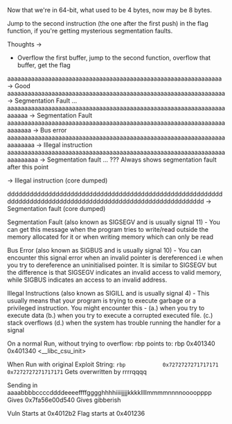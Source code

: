 Now that we're in 64-bit, what used to be 4 bytes, now may be 8 bytes.

Jump to the second instruction (the one after the first push) in the flag function, if you're getting mysterious segmentation faults.

Thoughts ->
- Overflow the first buffer, jump to the second function, overflow that buffer, get the flag

aaaaaaaaaaaaaaaaaaaaaaaaaaaaaaaaaaaaaaaaaaaaaaaaaaaaaaaaaaaaaaa -> Good
aaaaaaaaaaaaaaaaaaaaaaaaaaaaaaaaaaaaaaaaaaaaaaaaaaaaaaaaaaaaaaaa -> Segmentation Fault
...
aaaaaaaaaaaaaaaaaaaaaaaaaaaaaaaaaaaaaaaaaaaaaaaaaaaaaaaaaaaaaaaaaaaaaa -> Segmentation Fault
aaaaaaaaaaaaaaaaaaaaaaaaaaaaaaaaaaaaaaaaaaaaaaaaaaaaaaaaaaaaaaaaaaaaaaa -> Bus error
aaaaaaaaaaaaaaaaaaaaaaaaaaaaaaaaaaaaaaaaaaaaaaaaaaaaaaaaaaaaaaaaaaaaaaaa -> Illegal instruction
aaaaaaaaaaaaaaaaaaaaaaaaaaaaaaaaaaaaaaaaaaaaaaaaaaaaaaaaaaaaaaaaaaaaaaaaa -> Segmentation fault
... ??? 
Always shows segmentation fault after this point



-> Illegal instruction (core dumped)

ddddddddddddddddddddddddddddddddddddddddddddddddddddddddddddddddddddddddddddddddddddddddddddddddddddddddddddddd
-> Segmentation fault (core dumped)

Segmentation Fault (also known as SIGSEGV and is usually signal 11) - You can get this message when the program tries to write/read outside the memory allocated for it or when writing memory which can only be read

Bus Error (also known as SIGBUS and is usually signal 10) - You can encounter this signal error when an invalid pointer is dereferenced i.e when you try to dereference an uninitialised pointer. It is similar to SIGSEGV but the difference is that SIGSEGV indicates an invalid access to valid memory, while SIGBUS indicates an access to an invalid address.

Illegal Instructions (also known as SIGILL and is usually signal 4) - This usually means that your program is trying to execute garbage or a privileged instruction. You might encounter this -
(a.) when you try to execute data
(b.) when you try to execute a corrupted executed file.
(c.) stack overflows
(d.) when the system has trouble running the handler for a signal

On a normal Run, without trying to overflow:
rbp points to:
rbp            0x401340            0x401340 <__libc_csu_init>

When Run with original Exploit String:
`rbp            0x7272727271717171  0x7272727271717171`
Gets overwritten by rrrrqqqq

Sending in 
aaaabbbbccccddddeeeeffffgggghhhhiiiijjjjkkkkllllmmmmnnnnoooopppp
Gives
0x7fa56e00d540 
Gives gibberish

Vuln Starts at 0x4012b2
Flag starts at 0x401236
